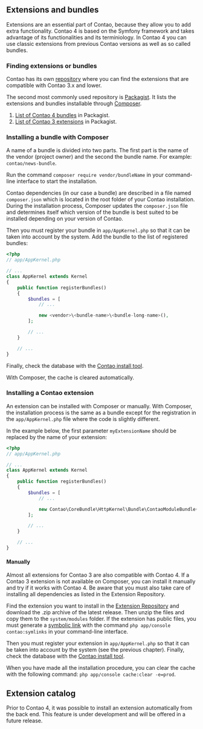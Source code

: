 ## Extensions and bundles

Extensions are an essential part of Contao, because they allow you to add extra
functionality. Contao 4 is based on the Symfony framework and takes advantage of
its functionalities and its terminiology. In Contao 4 you can use classic
extensions from previous Contao versions as well as so called bundles.


### Finding extensions or bundles

Contao has its own [repository][1] where you can find the extensions that are
compatible with Contao 3.x and lower.

The second most commonly used repository is [Packagist][2]. It lists the
extensions and bundles installable through [Composer][3].

1. [List of Contao 4 bundles][4] in Packagist.
2. [List of Contao 3 extensions][5] in Packagist.


### Installing a bundle with Composer

A name of a bundle is divided into two parts. The first part is the name of the
vendor (project owner) and the second the bundle name. For example:
`contao/news-bundle`.

Run the command `composer require vendor/bundleName` in your
command-line interface to start the installation.

Contao dependencies (in our case a bundle) are described in a file named
`composer.json` which is located in the root folder of your Contao installation.
During the installation process, Composer updates the `composer.json` file and
determines itself which version of the bundle is best suited to be installed
depending on your version of Contao.

Then you must register your bundle in `app/AppKernel.php` so that it can be
taken into account by the system. Add the bundle to the list of registered
bundles:

```php
<?php
// app/AppKernel.php

// ...
class AppKernel extends Kernel
{
    public function registerBundles()
    {
        $bundles = [
            // ...

            new <vendor>\<bundle-name>\<bundle-long-name>(),
        ];

        // ...
    }

    // ...
}
```

Finally, check the database with the [Contao install tool][7].

With Composer, the cache is cleared automatically.


### Installing a Contao extension

An extension can be installed with Composer or manually. With Composer, the
installation process is the same as a bundle except for the registration in the
`app/AppKernel.php` file where the code is slightly different.

In the example below, the first parameter `myExtensionName` should be replaced
by the name of your extension:

```php
<?php
// app/AppKernel.php

// ...
class AppKernel extends Kernel
{
    public function registerBundles()
    {
        $bundles = [
            // ...

            new Contao\CoreBundle\HttpKernel\Bundle\ContaoModuleBundle('myExtensionName', $this->getRootDir()),
        ];

        // ...
    }

    // ...
}
```


#### Manually

Almost all extensions for Contao 3 are also compatible with Contao 4. If a
Contao 3 extension is not available on Composer, you can install it manually
and try if it works with Contao 4. Be aware that you must also take care of
installing all dependencies as listed in the Extension Repository.

Find the extension you want to install in the [Extension Repository][1] and
download the .zip archive of the latest release. Then unzip the files and copy
them to the `system/modules` folder. If the extension has public files, you must
generate a [symbolic link][6] with the command `php app/console contao:symlinks`
in your command-line interface.

Then you must register your extension in `app/AppKernel.php` so that it can be
taken into account by the system (see the previous chapter). Finally, check the
database with the [Contao install tool][7].

When you have made all the installation procedure, you can clear the cache with
the following command: `php app/console cache:clear -e=prod`.


## Extension catalog

Prior to Contao 4, it was possible to install an extension automatically from
the back end. This feature is under development and will be offered in a future
release.


[1]: https://contao.org/en/extension-list.html
[2]: https://packagist.org
[3]: https://getcomposer.org/doc/00-intro.md#introduction
[4]: https://packagist.org/search/?q=&type=contao-bundle
[5]: https://packagist.org/search/?q=&type=contao-module
[6]: https://en.wikipedia.org/wiki/Symbolic_link
[7]: ../01-installation/installing-contao.md#the-contao-install-tool
